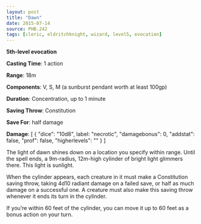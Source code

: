 ```yaml
---
layout: post
title: "Dawn"
date: 2015-07-14
source: PHB.242
tags: [cleric, eldritchknight, wizard, level5, evocation]
---
```


**5th-level evocation**

**Casting Time**: 1 action

**Range**: 18m

**Components**: V, S, M (a sunburst pendant worth at least 100gp)

**Duration**: Concentration, up to 1 minute

**Saving Throw**: Constitution

**Save For**: half damage

**Damage**: [ { "dice": "10d8", label: "necrotic", "damagebonus": 0, "addstat": false, "prof": false, "higherlevels": "" } ]

The light of dawn shines down on a location you specify within range. Until the spell ends, a 9m-radius, 12m-high cylinder of bright light glimmers there. This
light is sunlight.

When the cylinder appears, each creature in it must make a Constitution saving throw, taking 4d10 radiant damage on a failed save, or half as much
damage on a successful one. A creature must also make this saving throw whenever it ends its turn in the cylinder.

If you’re within 60 feet of the cylinder, you can move it up to 60 feet as a bonus action on your turn.